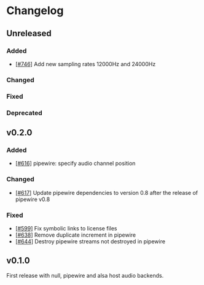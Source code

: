 # Changelog
## Unreleased

### Added

- [[#746]](https://github.com/rust-vmm/vhost-device/pull/746) Add new sampling rates 12000Hz and 24000Hz

### Changed

### Fixed

### Deprecated

## v0.2.0

### Added
- [[#616]](https://github.com/rust-vmm/vhost-device/pull/616) pipewire: specify audio
  channel position

### Changed
- [[#617]](https://github.com/rust-vmm/vhost-device/pull/617) Update pipewire
  dependencies to version 0.8 after the release of pipewire v0.8

### Fixed
- [[#599]](https://github.com/rust-vmm/vhost-device/pull/599) Fix symbolic links to license files
- [[#638]](https://github.com/rust-vmm/vhost-device/pull/638) Remove duplicate increment in pipewire
- [[#644]](https://github.com/rust-vmm/vhost-device/pull/644) Destroy pipewire streams not destroyed in pipewire

## v0.1.0

First release with null, pipewire and alsa host audio backends.
